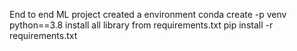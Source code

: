 End to end ML project
created a environment
conda create -p venv python==3.8
install all library from requirements.txt
pip install -r requirements.txt